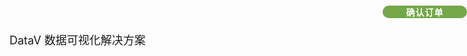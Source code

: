 <div id="example">
    <el-form ref="form" :model="form" label-width="80px">
        <el-form-item label="产品名称">
            <span class="pro_name">DataV 数据可视化解决方案</span>
        </el-form-item>
        <el-form-item label="产品类型">
            <el-select v-model="form.offer" placeholder="请选择" style="width: 100%">
                <el-option v-for="item in offers" :key="item.value" :label="item.label" :value="item.value">
                </el-option>
            </el-select>
        </el-form-item>
        <el-form-item label="金额" prop="money">
            <el-input v-model="calcMoney"></el-input>
        </el-form-item>
        <el-form-item label="联系邮箱" prop="qq">
            <el-input v-model="form.qq" placeholder="支付后自动发送至对应的邮箱"></el-input>
        </el-form-item>
        <!-- <el-form-item label="邀请码" prop="recommend">
            <el-input v-model="form.recommend" placeholder="选填" @blur="blur" />
            </el-input>
        </el-form-item> -->
        <el-form-item>
            <el-button type="primary" @click="onSubmit" class="pay_btn">确认订单</el-button>
        </el-form-item>
    </el-form>
</div>
<script>
    new Vue({
        el: '#example',
        data() {
            return {
                order: "",
                time: null,
                picUrl: "",
                form: {
                    promo: 1,
                    name: 'DataV 数据可视化解决方案',
                    money: "0",
                    qq: "",
                    recommend: "",
                    offer: "1",
                    version: "datav",
                    time: "永久有效",
                },
                offers: [
                    {
                        value: "10",
                        label: "一年期 license版本",
                    },
                    {
                        value: "1",
                        label: "100% 源码版",
                    }
                ]
            }
        },
        computed: {
            calcMoney() {
                this.form.offer === "10" ? this.form.money = "999" : this.form.money = "12000"
                this.form.time = "永久"
                this.form.version = "datav"
                this.form.money = Math.ceil(this.form.money * this.form.promo)
                return this.form.money;
            },
        },
        created() {
            //this.openDig()
        },
        methods: {
            blur() {
                if (this.form.recommend === null) {
                    this.form.promo = 1
                    return false
                }
                axios({
                    url: "https://pay.pigx.vip/enterprise/promo?code=" + this.form.recommend,
                    method: "get",
                }).then((response) => {
                    // 有效
                    if (response.data.flag) {
                        this.form.promo = response.data.res.promo / 10
                    } else if (response.data.msg != null) {
                        this.form.promo = 1
                        this.$message({
                            message: response.data.msg,
                            type: "error",
                        });
                    } else {
                        this.form.promo = 1
                    }
                });
            },
            openDig() {
                this.$notify({
                    title: '9.9 尝鲜版限时上线',
                    duration: 0,
                    dangerouslyUseHTMLString: true,
                    message: '<a href="/#/buy/08" target="_blank">关于尝鲜限时说明</a>'
                });
            },
            onSubmit() {
                if (!/^\w+([-+.]\w+)*@\w+([-.]\w+)*\.\w+([-.]\w+)*$/.test(this.form.qq)) {
                    this.$message({
                        message: "联系邮箱不合法，请检查",
                        type: "error",
                    });
                    return false;
                }
                this.$alert(
                    "1. 请确定已阅读右上角【授权说明】 </br> 2. 若已支付说明您已知悉权益并同意遵循要求 </br> 3. 近期支付宝小概率风控提示，【放心支付】 </br> 4. 支付过程中出现问题请及时联系在线客服",
                    "购买说明",
                    {
                        dangerouslyUseHTMLString: true,
                        confirmButtonText: '同意',
                    }
                ).then(() => {
                    this.pay();
                });
            },
            // 支付页面显示
            pay() {
                this.blur()
                axios({
                    url: "https://pay.pig4cloud.com/pig4cloud/pay/merge",
                    method: "post",
                    data: this.form,
                }).then((response) => {
                    this.order = response.data.order
                    this.picUrl = response.data.url
                    this.time = setInterval(this.getLoginStatus, 2000)
                }).then(() => {
                    let html = `
<div class="parent">
    <font color="#FF0000">近期支付宝小概率风控【请放心按支付宝提示操作】</font>
</div>
    <div><img src="${this.picUrl}" style="width: 99%" /></div>
<div class="parent">
<img src="_media/支付宝.png" />
<img src="_media/微信支付.png" />
</div>`
                    this.$alert(html, "", {
                        showConfirmButton: false,
                        dangerouslyUseHTMLString: true,
                    }
                    ).catch(() => {
                        this.closeDialog()
                    });
                })
            },
            // 定时轮询订单信息看是否已经支付
            getLoginStatus() {
                axios({
                    url: "https://pay.pig4cloud.com/pig4cloud/pay/result/" + this.order,
                    method: "get",
                }).then((response) => {
                    // 已经登录
                    if (response.data.flag) {
                        clearTimeout(this.time);
                        window.location.href = "/#/buy/09"
                    }
                });
            },
            closeDialog() {
                clearTimeout(this.time);
            },
        }
    });
</script>
<style scoped>
    .pro_name {
        font-size: large;
    }
    .parent {
        text-align: center;
    }
    .parent img {
        display: inline-block;
        width: 20%;
    }
    .video {
        display: inline-block;
        vertical-align: middle;
        padding: 0 12px;
        height: 28px;
        line-height: 28px;
        background-color: #d8d8d8;
        text-align: center;
        color: #181818;
        font-size: 12px;
        cursor: pointer;
        margin-left: 12px;
    }
    .ddd {
        width: 100%;
        height: 3500px;
    }
    .box {
        width: 600px;
    }
    #videoBox {
        border: 10px solid #212223;
        transition: 0.5s;
    }
    video {
        width: 100%;
        vertical-align: bottom;
    }
    #videoBox.in {
        animation: ac 1s;
    }
    #videoBox.out {
        position: fixed;
        bottom: 0;
        right: 0;
        width: 300px;
        z-index: 999;
        animation: an 0.5s;
    }
    .pay_btn {
        width: 135px;
        position: absolute;
        right: 0;
        top: 9px;
        background: #73A748;
        font-size: 14px;
        font-weight: 700;
        text-align: center;
        color: #fff;
        letter-spacing: 1px;
        cursor: pointer;
        user-select: none;
        border: none;
        border-radius: 24px;
    }
</style> 